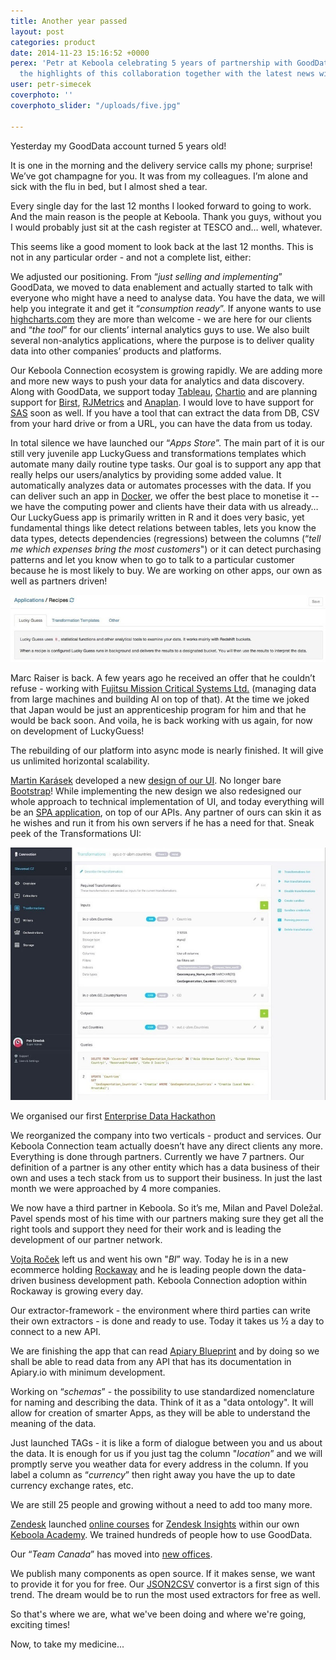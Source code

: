 ```yaml
---
title: Another year passed
layout: post
categories: product
date: 2014-11-23 15:16:52 +0000
perex: 'Petr at Keboola celebrating 5 years of partnership with GoodData, listing
  the highlights of this collaboration together with the latest news within the company. '
user: petr-simecek
coverphoto: ''
coverphoto_slider: "/uploads/five.jpg"

---
```

Yesterday my GoodData account turned 5 years old!

It is one in the morning and the delivery service calls my phone; surprise! We’ve got champagne for you. It was from my colleagues. I’m alone and sick with the flu in bed, but I almost shed a tear.

Every single day for the last 12 months I looked forward to going to work. And the main reason is the people at Keboola. Thank you guys, without you I would probably just sit at the cash register at TESCO and… well, whatever.

This seems like a good moment to look back at the last 12 months. This is not in any particular order - and not a complete list, either:

We adjusted our positioning. From “_just selling and implementing_” GoodData, we moved to data enablement and actually started to talk with everyone who might have a need to analyse data. You have the data, we will help you integrate it and get it “_consumption ready_”. If anyone wants to use [highcharts.com](http://www.highcharts.com/) they are more than welcome - we are here for our clients and “_the tool_” for our clients’ internal analytics guys to use. We also built several non-analytics applications, where the purpose is to deliver quality data into other companies’ products and platforms.

Our Keboola Connection ecosystem is growing rapidly. We are adding more and more new ways to push your data for analytics and data discovery. Along with GoodData, we support today [Tableau](http://www.tableausoftware.com/), [Chartio](http://chartio.com/) and are planning support for [Birst](http://www.birst.com/), [RJMetrics](http://rjmetrics.com/) and [Anaplan](https://www.anaplan.com/). I would love to have support for [SAS](http://www.sas.com/en_us/software/business-intelligence/visual-analytics.html) soon as well. If you have a tool that can extract the data from DB, CSV from your hard drive or from a URL, you can have the data from us today.

In total silence we have launched our “_Apps Store_”. The main part of it is our still very juvenile app LuckyGuess and transformations templates which automate many daily routine type tasks. Our goal is to support any app that really helps our users/analytics by providing some added value. It automatically analyzes data or automates processes with the data. If you can deliver such an app in [Docker](https://www.docker.com/), we offer the best place to monetise it -- we have the computing power and clients have their data with us already… Our LuckyGuess app is primarily written in R and it does very basic, yet fundamental things like detect relations between tables, lets you know the data types, detects dependencies (regressions) between the columns (“_tell me which expenses bring the most customers_") or it can detect purchasing patterns and let you know when to go to talk to a particular customer because he is most likely to buy. We are working on other apps, our own as well as partners driven!

![](/uploads/five1.jpg)

Marc Raiser is back. A few years ago he received an offer that he couldn’t refuse - working with [Fujitsu Mission Critical Systems Ltd.](http://jp.fujitsu.com/group/fmcs/services/bigdata/ebda.html) (managing data from large machines and building AI on top of that). At the time we joked that Japan would be just an apprenticeship program for him and that he would be back soon. And voila, he is back working with us again, for now on development of LuckyGuess!

The rebuilding of our platform into async mode is nearly finished. It will give us unlimited horizontal scalability.

[Martin Karásek](https://dribbble.com/karimartin) developed a new [design of our UI](https://dribbble.com/shots/1798720-Keboola-Connection-UI). No longer bare [Bootstrap](http://getbootstrap.com/)! While implementing the new design we also redesigned our whole approach to technical implementation of UI, and today everything will be an [SPA application](http://en.wikipedia.org/wiki/Single-page_application), on top of our APIs. Any partner of ours can skin it as he wishes and run it from his own servers if he has a need for that. Sneak peek of the Transformations UI:

![](/uploads/five2.jpg)

We organised our first [Enterprise Data Hackathon](https://www.youtube.com/watch?v=G5VOhTHF11Y)

We reorganized the company into two verticals - product and services. Our Keboola Connection team actually doesn’t have any direct clients any more. Everything is done through partners. Currently we have 7 partners. Our definition of a partner is any other entity which has a data business of their own and uses a tech stack from us to support their business. In just the last month we were approached by 4 more companies.

We now have a third partner in Keboola. So it’s me, Milan and Pavel Doležal. Pavel spends most of his time with our partners making sure they get all the right tools and support they need for their work and is leading the development of our partner network.

[Vojta Roček](https://www.linkedin.com/in/vojtarocek) left us and went his own "_BI_” way. Today he is in a new ecommerce holding [Rockaway](http://www.rockawaycapital.com/) and he is leading people down the data-driven business development path. Keboola Connection adoption within Rockaway is growing every day.

Our extractor-framework - the environment where third parties can write their own extractors - is done and ready to use. Today it takes us ½ a day to connect to a new API.

We are finishing the app that can read [Apiary Blueprint](http://apiblueprint.org/) and by doing so we shall be able to read data from any API that has its documentation in Apiary.io with minimum development.

Working on “_schemas_” - the possibility to use standardized nomenclature for naming and describing the data. Think of it as a "data ontology". It will allow for creation of smarter Apps, as they will be able to understand the meaning of the data.

Just launched TAGs - it is like a form of dialogue between you and us about the data. It is enough for us if you just tag the column "_location_” and we will promptly serve you weather data for every address in the column. If you label a column as “_currency_” then right away you have the up to date currency exchange rates, etc.

We are still 25 people and growing without a need to add too many more.

[Zendesk](https://www.zendesk.com/) launched [online courses](https://support.zendesk.com/hc/en-us/articles/203736886-Zen-U-Training-Courses) for [Zendesk Insights](https://www.zendesk.com/zendesk-insights) within our own [Keboola Academy](https://academy.keboola.com/). We trained hundreds of people how to use GoodData.

Our “_Team Canada_” has moved into [new offices](https://plus.google.com/photos/+Petr%C5%A0ime%C4%8Dek_Keboola/albums/6084660787545055249/6084660794570266034?authkey=CJ_TqIiw4ZiFJg&pid=6084660794570266034&oid=%2BPetr%C5%A0ime%C4%8Dek_Keboola).

We publish many components as open source. If it makes sense, we want to provide it for you for free. Our [JSON2CSV](http://json-parser.keboola.com/) convertor is a first sign of this trend. The dream would be to run the most used extractors for free as well.

So that's where we are, what we've been doing and where we're going, exciting times!

Now, to take my medicine...